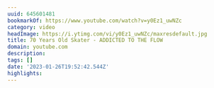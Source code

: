 ```yaml
---
uuid: 645601481
bookmarkOf: https://www.youtube.com/watch?v=y0Ez1_uwNZc
category: video
headImage: https://i.ytimg.com/vi/y0Ez1_uwNZc/maxresdefault.jpg
title: 70 Years Old Skater - ADDICTED TO THE FLOW
domain: youtube.com
description: 
tags: []
date: '2023-01-26T19:52:42.544Z'
highlights: 
---
```




